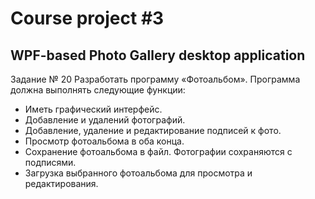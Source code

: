 # Course project #3
## WPF-based Photo Gallery desktop application

Задание № 20 Разработать программу «Фотоальбом».
Программа должна выполнять следующие функции:
- Иметь графический интерфейс.
- Добавление и удалений фотографий.
- Добавление, удаление и редактирование подписей к фото.
- Просмотр фотоальбома в оба конца.
- Сохранение фотоальбома в файл. Фотографии сохраняются с подписями.
- Загрузка выбранного фотоальбома для просмотра и редактирования.
